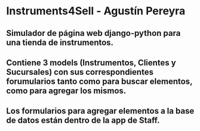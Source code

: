 # Instruments4Sell - Agustín Pereyra
## Simulador de página web django-python para una tienda de instrumentos.
## Contiene 3 models (Instrumentos, Clientes y Sucursales) con sus correspondientes forumularios tanto como para buscar elementos, como para agregar los mismos.
## Los formularios para agregar elementos a la base de datos están dentro de la app de Staff.
